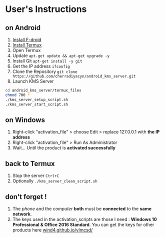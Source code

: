 # User's Instructions

## on Android
1. [Install F-droid](https://f-droid.org/en/)
1. [Install Termux](https://f-droid.org/en/packages/com.termux/)
1. Open Termux
1. Update 
```apt-get update && apt-get upgrade -y```
1. Install Git 
```apt-get install -y git```
1. Get the IP address 
```ifconfig```
1. Clone the Repository 
```git clone https://github.com/cherradiyacyn/android_kms_server.git```
1. Launch KMS Server 
```bash
cd android_kms_server/termux_files
chmod 700 *
./kms_server_setup_script.sh
./kms_server_start_script.sh
```
## on Windows
1. Right-click "activation_file" > choose Edit > replace 127.0.0.1 with __the IP address__
1. Right-click "activation_file" > Run As Administrator
1. Wait... Until the product is __activated successfully__

## back to Termux
1. Stop the server 
```Ctrl+C```
1. Optionally 
```./kms_server_clean_script.sh```

## don't forget !
1. The _phone_ and the _computer_ __both__ must be __connected__ to the __same network__.
2. The keys used in the activation_scripts are those I need : __Windows 10 Professional & Office 2016 Standard__. You can get the keys for other products here [wind4.github.io/vlmcsd/](http://wind4.github.io/vlmcsd/)
